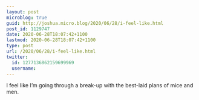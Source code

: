 ```yaml
---
layout: post
microblog: true
guid: http://joshua.micro.blog/2020/06/28/i-feel-like.html
post_id: 1129747
date: 2020-06-28T18:07:42+1100
lastmod: 2020-06-28T18:07:42+1100
type: post
url: /2020/06/28/i-feel-like.html
twitter:
  id: 1277136862159699969
  username: 
---
```

I feel like I’m going through a break-up with the best-laid plans of mice and men.
